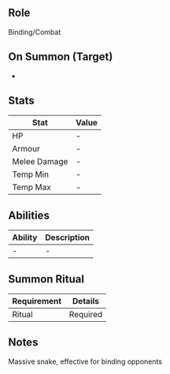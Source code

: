 ## Role
Binding/Combat

## On Summon (Target)
-

## Stats
| Stat | Value |
|------|--------|
| HP | - |
| Armour | - |
| Melee Damage | - |
| Temp Min | - |
| Temp Max | - |

## Abilities
| Ability | Description |
|---------|-------------|
| - | - |

## Summon Ritual
| Requirement | Details |
|-------------|---------|
| Ritual | Required |

## Notes
Massive snake, effective for binding opponents